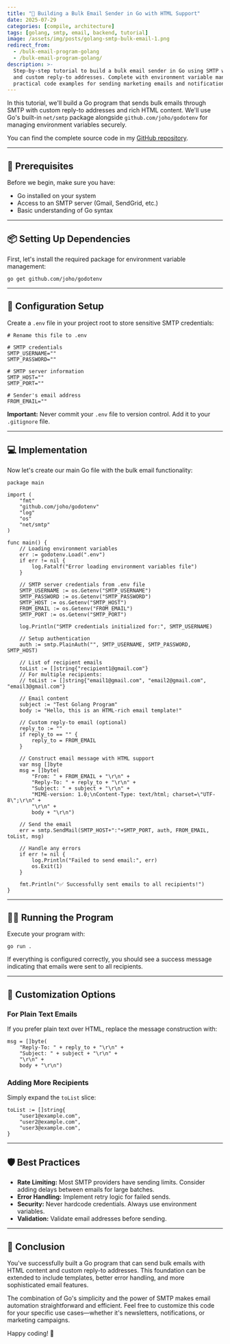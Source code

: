 ```yaml
---
title: "📧 Building a Bulk Email Sender in Go with HTML Support"
date: 2025-07-29
categories: [compile, architecture]
tags: [golang, smtp, email, backend, tutorial]
image: /assets/img/posts/golang-smtp-bulk-email-1.png
redirect_from:
  - /bulk-email-program-golang
  - /bulk-email-program-golang/
description: >-
  Step-by-step tutorial to build a bulk email sender in Go using SMTP with HTML support 
  and custom reply-to addresses. Complete with environment variable management and 
  practical code examples for sending marketing emails and notifications.
---
```




In this tutorial, we'll build a Go program that sends bulk emails through SMTP with custom reply-to addresses and rich HTML content. We'll use Go's built-in `net/smtp` package alongside `github.com/joho/godotenv` for managing environment variables securely.


You can find the complete source code in my [GitHub repository](https://github.com/aswinbennyofficial/Golang/tree/main/project/11_Golang_SMTP_mailSend).

---

## 🚀 Prerequisites

Before we begin, make sure you have:

- Go installed on your system
- Access to an SMTP server (Gmail, SendGrid, etc.)
- Basic understanding of Go syntax

---

## 📦 Setting Up Dependencies

First, let's install the required package for environment variable management:

```
go get github.com/joho/godotenv
```

---

## 🔧 Configuration Setup

Create a `.env` file in your project root to store sensitive SMTP credentials:

```
# Rename this file to .env 

# SMTP credentials
SMTP_USERNAME=""
SMTP_PASSWORD=""

# SMTP server information
SMTP_HOST=""
SMTP_PORT=""

# Sender's email address
FROM_EMAIL=""
```

**Important:** Never commit your `.env` file to version control. Add it to your `.gitignore` file.

---

## 💻 Implementation

Now let's create our main Go file with the bulk email functionality:

```
package main

import (
    "fmt"
    "github.com/joho/godotenv"
    "log"
    "os"
    "net/smtp"
)

func main() {
    // Loading environment variables
    err := godotenv.Load(".env")
    if err != nil {
        log.Fatalf("Error loading environment variables file")
    }

    // SMTP server credentials from .env file
    SMTP_USERNAME := os.Getenv("SMTP_USERNAME")
    SMTP_PASSWORD := os.Getenv("SMTP_PASSWORD")
    SMTP_HOST := os.Getenv("SMTP_HOST")
    FROM_EMAIL := os.Getenv("FROM_EMAIL")
    SMTP_PORT := os.Getenv("SMTP_PORT")

    log.Println("SMTP credentials initialized for:", SMTP_USERNAME)

    // Setup authentication
    auth := smtp.PlainAuth("", SMTP_USERNAME, SMTP_PASSWORD, SMTP_HOST)

    // List of recipient emails
    toList := []string{"recipient1@gmail.com"}
    // For multiple recipients:
    // toList := []string{"email1@gmail.com", "email2@gmail.com", "email3@gmail.com"}

    // Email content
    subject := "Test Golang Program"
    body := "Hello, this is an HTML-rich email template!"
    
    // Custom reply-to email (optional)
    reply_to := ""
    if reply_to == "" {
        reply_to = FROM_EMAIL
    }

    // Construct email message with HTML support
    var msg []byte
    msg = []byte(
        "From: " + FROM_EMAIL + "\r\n" +
        "Reply-To: " + reply_to + "\r\n" +
        "Subject: " + subject + "\r\n" +
        "MIME-version: 1.0;\nContent-Type: text/html; charset=\"UTF-8\";\r\n" +
        "\r\n" +
        body + "\r\n")

    // Send the email
    err = smtp.SendMail(SMTP_HOST+":"+SMTP_PORT, auth, FROM_EMAIL, toList, msg)

    // Handle any errors
    if err != nil {
        log.Println("Failed to send email:", err)
        os.Exit(1)
    }

    fmt.Println("✅ Successfully sent emails to all recipients!")
}
```

---

## 🏃‍♂️ Running the Program

Execute your program with:

```
go run .
```

If everything is configured correctly, you should see a success message indicating that emails were sent to all recipients.

---

## 🎨 Customization Options

### For Plain Text Emails

If you prefer plain text over HTML, replace the message construction with:

```
msg = []byte(
    "Reply-To: " + reply_to + "\r\n" +
    "Subject: " + subject + "\r\n" +
    "\r\n" +
    body + "\r\n")
```

### Adding More Recipients

Simply expand the `toList` slice:

```
toList := []string{
    "user1@example.com",
    "user2@example.com",
    "user3@example.com",
}
```

---

## 🛡️ Best Practices

- **Rate Limiting:** Most SMTP providers have sending limits. Consider adding delays between emails for large batches.
- **Error Handling:** Implement retry logic for failed sends.
- **Security:** Never hardcode credentials. Always use environment variables.
- **Validation:** Validate email addresses before sending.

---

## 🎯 Conclusion

You've successfully built a Go program that can send bulk emails with HTML content and custom reply-to addresses. This foundation can be extended to include templates, better error handling, and more sophisticated email features.

The combination of Go's simplicity and the power of SMTP makes email automation straightforward and efficient. Feel free to customize this code for your specific use cases—whether it's newsletters, notifications, or marketing campaigns.

Happy coding! 🚀
